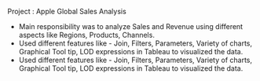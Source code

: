 Project :  Apple Global Sales Analysis

- Main responsibility was to analyze Sales and Revenue using different aspects like Regions, Products, Channels.
- Used different features like - Join, Filters, Parameters, Variety of charts, Graphical Tool tip, LOD expressions in Tableau to visualized the data.
- Used different features like - Join, Filters, Parameters, Variety of charts, Graphical Tool tip, LOD expressions in Tableau to visualized the data.
